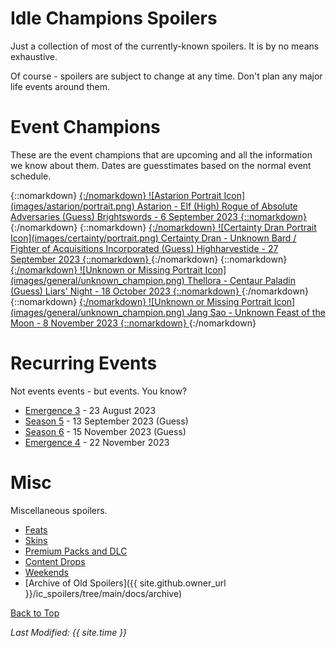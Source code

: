 # Idle Champions Spoilers

Just a collection of most of the currently-known spoilers. It is by no means exhaustive.

Of course - spoilers are subject to change at any time. Don't plan any major life events around them.

# Event Champions

These are the event champions that are upcoming and all the information we know about them. Dates are guesstimates based on the normal event schedule.

<span class="indexChampionTableColumn">
{::nomarkdown}
<a href="astarion.html">
{:/nomarkdown}
    <span class="indexChampionTableRow">
        <span class="indexChampionTableIcon">
            ![Astarion Portrait Icon](images/astarion/portrait.png)
        </span>
        <span class="indexChampionTableInfo">
            <span class="indexChampionTableChampion">
                Astarion&nbsp;<span class="indexChampionTableNoLink">- Elf (High) Rogue of Absolute Adversaries (Guess)</span>
            </span>
            <span class="indexChampionTableEvent">
                <span class="indexChampionTableNoLink">Brightswords - 6 September 2023</span>
            </span>
        </span>
    </span>
{::nomarkdown}
</a>
{:/nomarkdown}
{::nomarkdown}
<a href="certainty.html">
{:/nomarkdown}
    <span class="indexChampionTableRow">
        <span class="indexChampionTableIcon">
            ![Certainty Dran Portrait Icon](images/certainty/portrait.png)
        </span>
        <span class="indexChampionTableInfo">
            <span class="indexChampionTableChampion">
                Certainty Dran&nbsp;<span class="indexChampionTableNoLink">- Unknown Bard / Fighter of Acquisitions Incorporated (Guess)</span>
            </span>
            <span class="indexChampionTableEvent">
                <span class="indexChampionTableNoLink">Highharvestide - 27 September 2023</span>
            </span>
        </span>
    </span>
{::nomarkdown}
</a>
{:/nomarkdown}
{::nomarkdown}
<a href="thellora.html">
{:/nomarkdown}
    <span class="indexChampionTableRow">
        <span class="indexChampionTableIcon">
            ![Unknown or Missing Portrait Icon](images/general/unknown_champion.png)
        </span>
        <span class="indexChampionTableInfo">
            <span class="indexChampionTableChampion">
                Thellora&nbsp;<span class="indexChampionTableNoLink">- Centaur Paladin (Guess)</span>
            </span>
            <span class="indexChampionTableEvent">
                <span class="indexChampionTableNoLink">Liars' Night - 18 October 2023</span>
            </span>
        </span>
    </span>
{::nomarkdown}
</a>
{:/nomarkdown}
{::nomarkdown}
<a href="jangsao.html">
{:/nomarkdown}
    <span class="indexChampionTableRow">
        <span class="indexChampionTableIcon">
            ![Unknown or Missing Portrait Icon](images/general/unknown_champion.png)
        </span>
        <span class="indexChampionTableInfo">
            <span class="indexChampionTableChampion">
                Jang Sao&nbsp;<span class="indexChampionTableNoLink">- Unknown</span>
            </span>
            <span class="indexChampionTableEvent">
                <span class="indexChampionTableNoLink">Feast of the Moon - 8 November 2023</span>
            </span>
        </span>
    </span>
{::nomarkdown}
</a>
{:/nomarkdown}
</span>

# Recurring Events

Not events events - but events. You know?

* [Emergence 3](emergence_3.md) - 23 August 2023
* [Season 5](season_5.md) - 13 September 2023 (Guess)
* [Season 6](season_6.md) - 15 November 2023 (Guess)
* [Emergence 4](emergence_4.md) - 22 November 2023

# Misc

Miscellaneous spoilers.

* [Feats](feats.md)
* [Skins](skins.md)
* [Premium Packs and DLC](premium.md)
* [Content Drops](contentdrops.md)
* [Weekends](weekends.md)
* [Archive of Old Spoilers]({{ site.github.owner_url }}/ic_spoilers/tree/main/docs/archive)

[Back to Top](#top)

*Last Modified: {{ site.time }}*